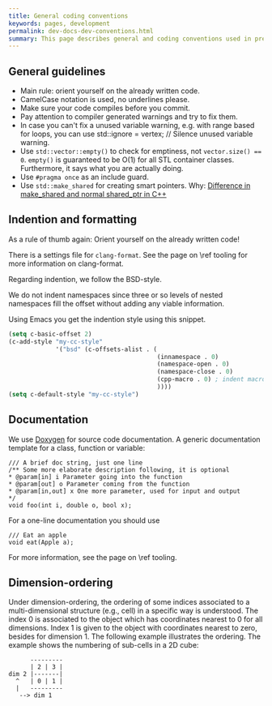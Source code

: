 ```yaml
---
title: General coding conventions
keywords: pages, development
permalink: dev-docs-dev-conventions.html
summary: This page describes general and coding conventions used in preCICE.
---
```


## General guidelines

- Main rule: orient yourself on the already written code.
- CamelCase notation is used, no underlines please.
- Make sure your code compiles before you commit.
- Pay attention to compiler generated warnings and try to fix them.
- In case you can't fix a unused variable warning, e.g. with range based for loops, you can use std::ignore = vertex; // Silence unused variable warning.
- Use `std::vector::empty()` to check for emptiness, not `vector.size() == 0`. `empty()` is guaranteed to be O(1) for all STL container classes. Furthermore, it says what you are actually doing.
- Use `#pragma once` as an include guard.
- Use `std::make_shared` for creating smart pointers. Why: <a href="https://stackoverflow.com/questions/20895648/difference-in-make-shared-and-normal-shared-ptr-in-c">Difference in make_shared and normal shared_ptr in C++</a>


## Indention and formatting

As a rule of thumb again: Orient yourself on the already written code!

There is a settings file for `clang-format`. See the page on \ref tooling for more information on clang-format.

Regarding indention, we follow the BSD-style.

We do not indent namespaces since three or so levels of nested namespaces fill the offset without adding any viable information.

Using Emacs you get the indention style using this snippet.
```el
(setq c-basic-offset 2)
(c-add-style "my-cc-style"
             '("bsd" (c-offsets-alist . (
                                         (innamespace . 0)
                                         (namespace-open . 0)
                                         (namespace-close . 0)
                                         (cpp-macro . 0) ; indent macros like the surrounding code
                                         ))))
(setq c-default-style "my-cc-style")
```

## Documentation

We use [Doxygen](http://doxygen.org) for source code documentation. A generic documentation template for a class, function or variable:
```
/// A brief doc string, just one line
/** Some more elaborate description following, it is optional
* @param[in] i Parameter going into the function
* @param[out] o Parameter coming from the function
* @param[in,out] x One more parameter, used for input and output
*/
void foo(int i, double o, bool x);
```

For a one-line documentation you should use

```
/// Eat an apple
void eat(Apple a);
```

For more information, see the page on \ref tooling.


## Dimension-ordering

Under dimension-ordering, the ordering of some indices associated to a multi-dimensional structure (e.g., cell) in a specific way is understood. The index 0 is associated to the object which has coordinates nearest to 0 for all 
dimensions. Index 1 is given to the object with coordinates nearest to zero, besides for dimension 1. The following example illustrates the ordering. The example shows the numbering of sub-cells in a 2D cube:
```
      ---------
      | 2 | 3 |
dim 2 |-------|
  ^   | 0 | 1 |
  |   ---------  
   --> dim 1
```
